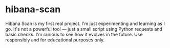 # hibana-scan
Hibana Scan is my first real project. I'm just experimenting and learning as I go. It's not a powerful tool — just a small script using Python requests and basic checks. I'm curious to see how it evolves in the future. Use responsibly and for educational purposes only.
